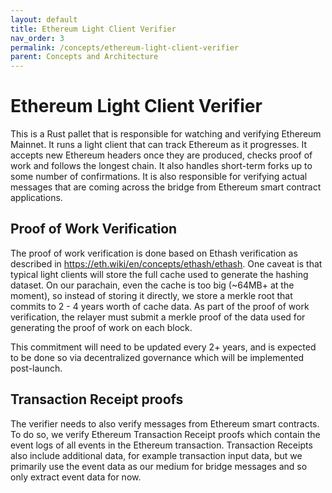 ```yaml
---
layout: default
title: Ethereum Light Client Verifier
nav_order: 3
permalink: /concepts/ethereum-light-client-verifier
parent: Concepts and Architecture
---
```

# Ethereum Light Client Verifier
This is a Rust pallet that is responsible for watching and verifying Ethereum Mainnet. It runs a light client that can track Ethereum as it progresses. It accepts new Ethereum headers once they are produced, checks proof of work and follows the longest chain. It also handles short-term forks up to some number of confirmations. It is also responsible for verifying actual messages that are coming across the bridge from Ethereum smart contract applications.

## Proof of Work Verification
The proof of work verification is done based on Ethash verification as described in https://eth.wiki/en/concepts/ethash/ethash. One caveat is that typical light clients will store the full cache used to generate the hashing dataset. On our parachain, even the cache is too big (~64MB+ at the moment), so instead of storing it directly, we store a merkle root that commits to 2 - 4 years worth of cache data. As part of the proof of work verification, the relayer must submit a merkle proof of the data used for generating the proof of work on each block.

This commitment will need to be updated every 2+ years, and is expected to be done so via decentralized governance which will be implemented post-launch.

## Transaction Receipt proofs
The verifier needs to also verify messages from Ethereum smart contracts. To do so, we verify Ethereum Transaction Receipt proofs which contain the event logs of all events in the Ethereum transaction. Transaction Receipts also include additional data, for example transaction input data, but we primarily use the event data as our medium for bridge messages and so only extract event data for now.